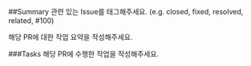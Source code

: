 ##Summary 관련 있는 Issue를 태그해주세요. (e.g. closed, fixed, resolved, related, #100)

해당 PR에 대한 작업 요약을 작성해주세요.

###Tasks 해당 PR에 수행한 작업을 작성해주세요.
